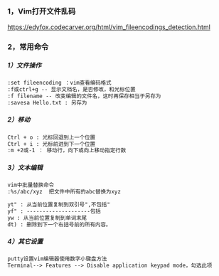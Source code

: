 ### 1，Vim打开文件乱码

https://edyfox.codecarver.org/html/vim_fileencodings_detection.html

### 2，常用命令

##### 1）文件操作

```txt
:set fileencoding ：vim查看编码格式
:f或ctrl+g -- 显示文档名，是否修改，和光标位置
:f filename -- 改变编辑的文件名，这时再保存相当于另存为
:savesa Hello.txt : 另存为
```

##### 2）移动

```txt
Ctrl + o : 光标回退到上一个位置
Ctrl + i : 光标前进到下一个位置
:m +2或-1 ： 移动行，向下或向上移动指定行数
```



##### 3）文本编辑

```txt
vim中批量替换命令
:%s/abc/xyz  把文件中所有的abc替换为xyz

yt" : 从当前位置复制到双引号",不包括"
yf" : --------------------包括
yw : 从当前位置复制到单词末尾
dt) : 删除到下一个右括号前的所有内容。

```

##### 4）其它设置

```txt
putty设置vim编辑器使用数字小键盘方法
Terminal--> Features --> Disable application keypad mode，勾选此项
```



